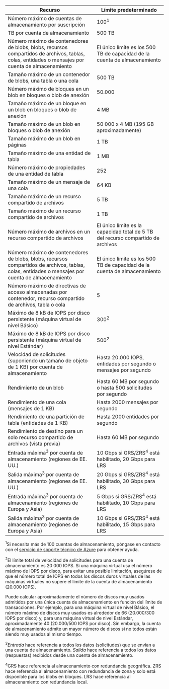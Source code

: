 Recurso|Límite predeterminado
---|---
Número máximo de cuentas de almacenamiento por suscripción|100<sup>1</sup>
TB por cuenta de almacenamiento|500 TB
Número máximo de contenedores de blobs, blobs, recursos compartidos de archivos, tablas, colas, entidades o mensajes por cuenta de almacenamiento|El único límite es los 500 TB de capacidad de la cuenta de almacenamiento
Tamaño máximo de un contenedor de blobs, una tabla o una cola|500 TB
Número máximo de bloques en un blob en bloques o blob de anexión|50\.000
Tamaño máximo de un bloque en un blob en bloques o blob de anexión|4 MB
Tamaño máximo de un blob en bloques o blob de anexión|50 000 x 4 MB (195 GB aproximadamente) 
Tamaño máximo de un blob en páginas |1 TB
Tamaño máximo de una entidad de tabla|1 MB
Número máximo de propiedades de una entidad de tabla|252
Tamaño máximo de un mensaje de una cola|64 KB
Tamaño máximo de un recurso compartido de archivos|5 TB
Tamaño máximo de un recurso compartido de archivos|1 TB
Número máximo de archivos en un recurso compartido de archivos|El único límite es la capacidad total de 5 TB del recurso compartido de archivos
Número máximo de contenedores de blobs, blobs, recursos compartidos de archivos, tablas, colas, entidades o mensajes por cuenta de almacenamiento|El único límite es los 500 TB de capacidad de la cuenta de almacenamiento
Número máximo de directivas de acceso almacenadas por contenedor, recurso compartido de archivos, tabla o cola|5
Máximo de 8 kB de IOPS por disco persistente (máquina virtual de nivel Básico)|300<sup>2</sup>
Máximo de 8 kB de IOPS por disco persistente (máquina virtual de nivel Estándar)|500<sup>2</sup>
Velocidad de solicitudes (suponiendo un tamaño de objeto de 1 KB) por cuenta de almacenamiento|Hasta 20.000 IOPS, entidades por segundo o mensajes por segundo
Rendimiento de un blob|Hasta 60 MB por segundo o hasta 500 solicitudes por segundo
Rendimiento de una cola (mensajes de 1 KB)|Hasta 2000 mensajes por segundo
Rendimiento de una partición de tabla (entidades de 1 KB)|Hasta 2000 entidades por segundo
Rendimiento de destino para un solo recurso compartido de archivos (vista previa)|Hasta 60 MB por segundo
Entrada máxima<sup>3</sup> por cuenta de almacenamiento (regiones de EE. UU.)|10 Gbps si GRS/ZRS<sup>4</sup> está habilitado, 20 Gbps para LRS
Salida máxima<sup>3</sup> por cuenta de almacenamiento (regiones de EE. UU.)|20 Gbps si GRS/ZRS<sup>4</sup> está habilitado, 30 Gbps para LRS
Entrada máxima<sup>3</sup> por cuenta de almacenamiento (regiones de Europa y Asia)|5 Gbps si GRS/ZRS<sup>4</sup> está habilitado, 10 Gbps para LRS
Salida máxima<sup>3</sup> por cuenta de almacenamiento (regiones de Europa y Asia)|10 Gbps si GRS/ZRS<sup>4</sup> está habilitado, 15 Gbps para LRS

<sup>1</sup>Si necesita más de 100 cuentas de almacenamiento, póngase en contacto con el [servicio de soporte técnico de Azure](http://azure.microsoft.com/support/faq/) para obtener ayuda.

<sup>2</sup>El límite total de velocidad de solicitudes para una cuenta de almacenamiento es 20 000 IOPS. Si una máquina virtual usa el número máximo de IOPS por disco, para evitar una posible limitación, asegúrese de que el número total de IOPS en todos los discos duros virtuales de las máquinas virtuales no supere el límite de la cuenta de almacenamiento (20.000 IOPS).

Puede calcular aproximadamente el número de discos muy usados admitidos por una única cuenta de almacenamiento en función del límite de transacciones. Por ejemplo, para una máquina virtual de nivel Básico, el número máximo de discos muy usados es alrededor de 66 (20.000/300 IOPS por disco) y, para una máquina virtual de nivel Estándar, aproximadamente 40 (20.000/500 IOPS por disco). Sin embargo, la cuenta de almacenamiento admite un mayor número de discos si no todos están siendo muy usados al mismo tiempo.

<sup>3</sup>*Entrada* hace referencia a todos los datos (solicitudes) que se envían a una cuenta de almacenamiento. *Salida* hace referencia a todos los datos (respuestas) recibidos desde una cuenta de almacenamiento.

<sup>4</sup>GRS hace referencia al almacenamiento con redundancia geográfica. ZRS hace referencia al almacenamiento con redundancia de zona y solo está disponible para los blobs en bloques. LRS hace referencia al almacenamiento con redundancia local.

<!---HONumber=September15_HO1-->